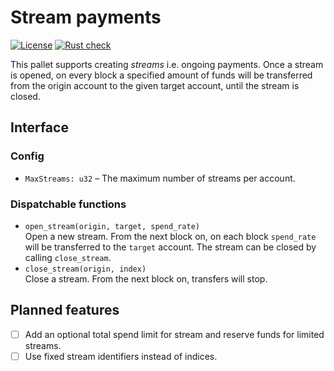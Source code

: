 # Stream payments

[![License](https://img.shields.io/badge/License-Apache_2.0-blue.svg)](https://opensource.org/licenses/Apache-2.0) [![Rust check](https://github.com/Wiezzel/stream-payments/actions/workflows/rust.yml/badge.svg)](https://github.com/Wiezzel/stream-payments/actions/workflows/rust.yml)

This pallet supports creating *streams* i.e. ongoing payments. Once a stream is opened,
on every block a specified amount of funds will be transferred from the origin account
to the given target account, until the stream is closed.

## Interface

### Config

* `MaxStreams: u32` – The maximum number of streams per account.

### Dispatchable functions

* `open_stream(origin, target, spend_rate)`  
   Open a new stream. From the next block on, on each block `spend_rate` will be transferred to the 
  `target` account. The stream can be closed by calling `close_stream`.
* `close_stream(origin, index)`  
   Close a stream. From the next block on, transfers will stop.

## Planned features

- [ ] Add an optional total spend limit for stream and reserve funds for limited streams.
- [ ] Use fixed stream identifiers instead of indices.
